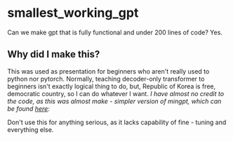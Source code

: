 # smallest_working_gpt

Can we make gpt that is fully functional and under 200 lines of code? Yes.

## Why did I make this?

This was used as presentation for beginners who aren't really used to python nor pytorch.
Normally, teaching decoder-only transformer to beginners isn't exactly logical thing to do, but, Republic of Korea is free, democratic country, so I can do whatever I want.
*I have almost no credit to the code, as this was almost make - simpler version of mingpt, which can be found [here](https://github.com/karpathy/minGPT):*

Don't use this for anything serious, as it lacks capability of fine - tuning and everything else.
